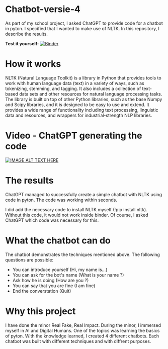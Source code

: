 # Chatbot-versie-4
As part of my school project, I asked ChatGPT to provide code for a chatbot in pyton. I specified that I wanted to make use of NLTK. In this repository, I describe the results.



**Test it yourself:**
[![Binder](https://mybinder.org/badge_logo.svg)](https://mybinder.org/v2/gh/rubenroo/Chatbot-versie-4/HEAD?labpath=versie%206%20chatbot%20feb%20met%20chatGPT%20Ruben.ipynb)






# How it works
NLTK (Natural Language Toolkit) is a library in Python that provides tools to work with human language data (text) in a variety of ways, such as tokenizing, stemming, and tagging. It also includes a collection of text-based data sets and other resources for natural language processing tasks. The library is built on top of other Python libraries, such as the base Numpy and Scipy libraries, and it is designed to be easy to use and extend. It provides a wide range of functionality including text processing, linguistic data and resources, and wrappers for industrial-strength NLP libraries.

# Video - ChatGPT generating the code
[![IMAGE ALT TEXT HERE](https://rubenroozemond.nl/wp-content/uploads/2023/01/Screenshot-ChatGPT-v3.png)](https://www.youtube.com/watch?v=1rM-Nx0jiKE)

# The results
ChatGPT managed to successfully create a simple chatbot with NLTK using code in pyton. The code was working within seconds.

I did add the necessary code to install NLTK myself (!pip install nltk). Without this code, it would not work inside binder. Of course, I asked ChatGPT which code was necessary for this.

# What the chatbot can do
The chatbot demonstrates the techniques mentioned above. The following questions are possible:

- You can introduce yourself (Hi, my name is...)
- You can ask for the bot's name (What is your name ?)
- Ask how he is doing (How are you ?)
- You can say that you are fine (I am fine)
- End the converstation (Quit)



# Why this project
I have done the minor Real Fake, Real Impact. During the minor, I immersed myself in AI and Digital Humans. One of the topics was learning the basics of pyton. With the knowledge learned, I created 4 different chatbots. Each chatbot was built with different techniques and with  diffrent purposes.
